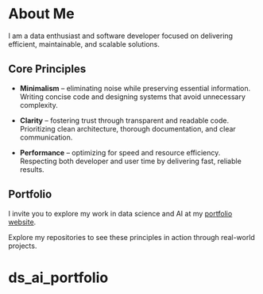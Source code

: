 # About Me

I am a data enthusiast and software developer focused on delivering efficient, maintainable, and scalable solutions.

## Core Principles

- **Minimalism** – eliminating noise while preserving essential information.  
  Writing concise code and designing systems that avoid unnecessary complexity.

- **Clarity** – fostering trust through transparent and readable code.  
  Prioritizing clean architecture, thorough documentation, and clear communication.

- **Performance** – optimizing for speed and resource efficiency.  
  Respecting both developer and user time by delivering fast, reliable results.

## Portfolio

I invite you to explore my work in data science and AI at my [portfolio website](https://KrzysztofPiekarski.github.com/ds_ai_portfolio/).

Explore my repositories to see these principles in action through real-world projects.
# ds_ai_portfolio
